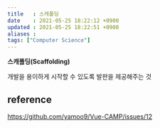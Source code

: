 ```yaml
---
title   : 스캐폴딩
date    : 2021-05-25 18:22:12 +0900
updated : 2021-05-25 18:22:51 +0900
aliases : 
tags: ["Computer Science"]
---
```

**스캐폴딩(Scaffolding)**

개발을 용이하게 시작할 수 있도록 발판을 제공해주는 것 

## reference 
https://github.com/yamoo9/Vue-CAMP/issues/12

